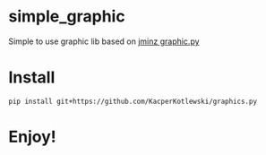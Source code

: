 # simple_graphic
Simple to use graphic lib based on [jminz graphic.py](https://github.com/jminz/graphics.py)

# Install <!--remotely-->
`pip install git+https://github.com/KacperKotlewski/graphics.py`

<!--
# Install manually
`git clone https://github.com/jminz/graphics.py.git`

`tar -czvf graphics-py_installer.tar.gz ./graphics.py ./setup.py`

`pip install graphics-py_installer.tar.gz`
-->

<!--
# Quick Start
```python
from graphics import *

def main():
    win = GraphWin("My Circle", 600, 600)
    c = Circle(Point(50,50), 10)
    c.draw(win)
    win.getMouse() # Pause to view result, otherwise the window will disappear
    win.close()
main()
```
-->

# Enjoy!
